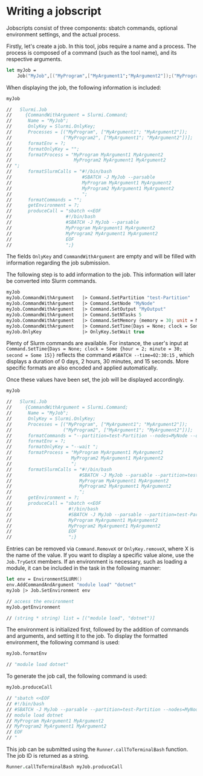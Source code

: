 # Writing a jobscript

Jobscripts consist of three components: sbatch commands, optional environment settings, and the actual process. 

Firstly, let's create a job. In this tool, jobs require a name and a process. The process is composed of a command (such as the tool name), and its respective arguments. 

```fsharp
let myJob =
    Job("MyJob",[("MyProgram",["MyArgument1";"MyArgument2"]);("MyProgram2",["MyArgument1";"MyArgument2"])])
```

When displaying the job, the following information is included: 

```fsharp
myJob 

//   Slurmi.Job
//     {CommandWithArgument = Slurmi.Command;
//      Name = "MyJob";
//      OnlyKey = Slurmi.OnlyKey;
//      Processes = [("MyProgram", ["MyArgument1"; "MyArgument2"]);
//                   ("MyProgram2", ["MyArgument1"; "MyArgument2"])];
//      formatEnv = ?;
//      formatOnlyKey = "";
//      formatProcess = "MyProgram MyArgument1 MyArgument2
//                       MyProgram2 MyArgument1 MyArgument2
// ";
//      formatSlurmCalls = "#!/bin/bash 
//                          #SBATCH -J MyJob --parsable 
//                          MyProgram MyArgument1 MyArgument2
//                          MyProgram2 MyArgument1 MyArgument2
//                          ";
//      formatCommands = "";
//      getEnvironment = ?;
//      produceCall = "sbatch <<EOF
//                    #!/bin/bash 
//                    #SBATCH -J MyJob --parsable 
//                    MyProgram MyArgument1 MyArgument2
//                    MyProgram2 MyArgument1 MyArgument2
//                    EOF
//                    ";}

```
The fields `OnlyKey` and `CommandWithArgument` are empty and will be filled with information regarding the job submission. 

The following step is to add information to the job. This information will later be converted into Slurm commands.

```fsharp 
myJob
myJob.CommandWithArgument   |> Command.SetPartition "test-Partition"
myJob.CommandWithArgument   |> Command.SetNode "MyNode"
myJob.CommandWithArgument   |> Command.SetOutput "MyOutput"
myJob.CommandWithArgument   |> Command.SetNTasks 5
myJob.CommandWithArgument   |> Command.SetMemory {memory = 30; unit = MemoryUnit.G }
myJob.CommandWithArgument   |> Command.SetTime{Days = None; clock = Some {hour = 2; minute = 30; second = Some 15}}
myJob.OnlyKey               |> OnlyKey.SetWait true 

```
Plenty of Slurm commands are available. For instance, the user's input at `Command.SetTime{Days = None; clock = Some {hour = 2; minute = 30; second = Some 15}}` reflects the command `#SBATCH --time=02:30:15` , which displays a duration of 0 days, 2 hours, 30 minutes, and 15 seconds. More specific formats are also encoded and applied automatically.

Once these values have been set, the job will be displayed accordingly.

```fsharp
myJob 

//   Slurmi.Job
//     {CommandWithArgument = Slurmi.Command;
//      Name = "MyJob";
//      OnlyKey = Slurmi.OnlyKey;
//      Processes = [("MyProgram", ["MyArgument1"; "MyArgument2"]);
//                   ("MyProgram2", ["MyArgument1"; "MyArgument2"])];
//      formatCommands = "--partition=test-Partition --nodes=MyNode --output=MyOutput --ntasks=5 --mem=30G --time=02:30:15 ";
//      formatEnv = ?;
//      formatOnlyKey = "--wait ";
//      formatProcess = "MyProgram MyArgument1 MyArgument2
//                      MyProgram2 MyArgument1 MyArgument2
//                      ";
//      formatSlurmCalls = "#!/bin/bash 
//                         #SBATCH -J MyJob --parsable --partition=test-Partition --nodes=MyNode --output=MyOutput --ntasks=5 --mem=30G --time=02:30:15 --wait 
//                         MyProgram MyArgument1 MyArgument2
//                         MyProgram2 MyArgument1 MyArgument2
//                         ";
//      getEnvironment = ?;
//      produceCall = "sbatch <<EOF
//                     #!/bin/bash 
//                     #SBATCH -J MyJob --parsable --partition=test-Partition --nodes=MyNode --output=MyOutput --ntasks=5 --mem=30G --time=02:30:15 --wait 
//                     MyProgram MyArgument1 MyArgument2
//                     MyProgram2 MyArgument1 MyArgument2
//                     EOF
//                     ";}

```

Entries can be removed via `Command.RemoveX` or `OnlyKey.removeX`, where X is the name of the value. If you want to display a specific value alone, use the `Job.TryGetX` members.
If an environment is necessary, such as loading a module, it can be included in the task in the following manner:

```fsharp
let env = EnvironmentSLURM()
env.AddCommandAndArgument "module load" "dotnet" 
myJob |> Job.SetEnvironment env

// access the environment
myJob.getEnvironment

// (string * string) list = [("module load", "dotnet")]
```

The environment is initialized first, followed by the addition of commands and arguments, and setting it to the job. 
To display the formatted environment, the following command is used: 

```fsharp
myJob.formatEnv

// "module load dotnet"
```



To generate the job call, the following command is used: 

```fsharp
myJob.produceCall

// "sbatch <<EOF
// #!/bin/bash 
// #SBATCH -J MyJob --parsable --partition=test-Partition --nodes=MyNode --output=MyOutput --ntasks=5 --mem=30G --time=02:30:15 --wait 
// module load dotnet
// MyProgram MyArgument1 MyArgument2
// MyProgram2 MyArgument1 MyArgument2
// EOF
// "
```

This job can be submitted using the `Runner.callToTerminalBash` function. 
The job ID is returned as a string. 

```fsharp
Runner.callToTerminalBash myJob.produceCall
```


